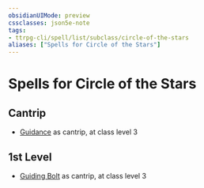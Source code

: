 ```yaml
---
obsidianUIMode: preview
cssclasses: json5e-note
tags:
- ttrpg-cli/spell/list/subclass/circle-of-the-stars
aliases: ["Spells for Circle of the Stars"]
---
```

# Spells for Circle of the Stars

## Cantrip

- [Guidance](Misc%20Files/CLI/compendium/spells/guidance-xphb.md "XPHB") as cantrip, at class level 3

## 1st Level

- [Guiding Bolt](Misc%20Files/CLI/compendium/spells/guiding-bolt-xphb.md "XPHB") as cantrip, at class level 3